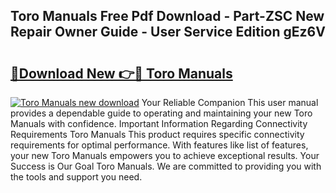 ## Toro Manuals Free Pdf Download - Part-ZSC New Repair Owner Guide - User Service Edition gEz6V

# <h2><a href="http://bc28539.oget.top/?id=Toro+Manuals">🔗Download New 👉🔴 Toro Manuals</a></h2>

[![Toro Manuals new download](https://i.imgur.com/5g1atiW.png)](http://bc28539.oget.top/?id=Toro+Manuals)
Your Reliable Companion This user manual provides a dependable guide to operating and maintaining your new Toro Manuals with confidence. Important Information Regarding Connectivity Requirements Toro Manuals This product requires specific connectivity requirements for optimal performance. With features like list of features, your new Toro Manuals empowers you to achieve exceptional results. Your Success is Our Goal Toro Manuals. We are committed to providing you with the tools and support you need.
